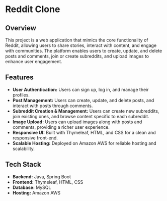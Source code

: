 # Reddit Clone

## Overview

This project is a web application that mimics the core functionality of Reddit, allowing users to share stories, interact with content, and engage with communities. The platform enables users to create, update, and delete posts and comments, join or create subreddits, and upload images to enhance user engagement.

## Features

- **User Authentication:** Users can sign up, log in, and manage their profiles.
- **Post Management:** Users can create, update, and delete posts, and interact with posts through comments.
- **Subreddit Creation & Management:** Users can create new subreddits, join existing ones, and browse content specific to each subreddit.
- **Image Upload:** Users can upload images along with posts and comments, providing a richer user experience.
- **Responsive UI:** Built with Thymeleaf, HTML, and CSS for a clean and responsive front-end.
- **Scalable Hosting:** Deployed on Amazon AWS for reliable hosting and scalability.

## Tech Stack

- **Backend:** Java, Spring Boot
- **Frontend:** Thymeleaf, HTML, CSS
- **Database:** MySQL
- **Hosting:** Amazon AWS
